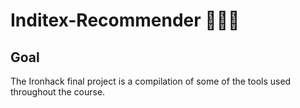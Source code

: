 # Inditex-Recommender 👗👚👖

## Goal
The Ironhack final project is a compilation of some of the tools used throughout the course. 
